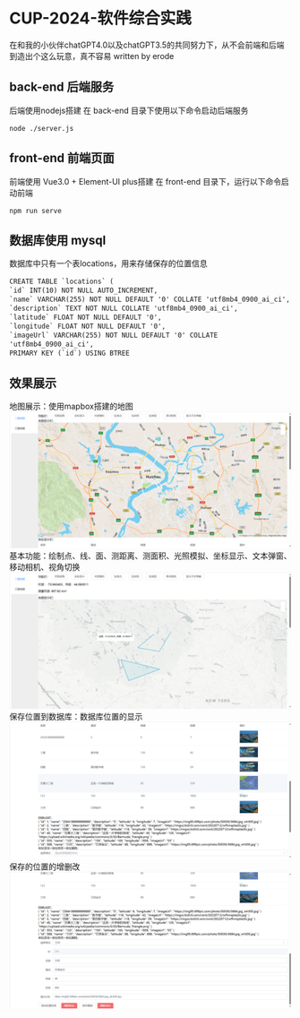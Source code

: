 
# CUP-2024-软件综合实践
在和我的小伙伴chatGPT4.0以及chatGPT3.5的共同努力下，从不会前端和后端到造出个这么玩意，真不容易
written by erode

## back-end  后端服务
后端使用nodejs搭建
在 back-end 目录下使用以下命令启动后端服务
```shell
node ./server.js
```

## front-end 前端页面
前端使用 Vue3.0 + Element-UI plus搭建 
在 front-end 目录下，运行以下命令启动前端
```shell
npm run serve
```

## 数据库使用 mysql
数据库中只有一个表locations，用来存储保存的位置信息
```mysql
CREATE TABLE `locations` (
`id` INT(10) NOT NULL AUTO_INCREMENT,
`name` VARCHAR(255) NOT NULL DEFAULT '0' COLLATE 'utf8mb4_0900_ai_ci',
`description` TEXT NOT NULL COLLATE 'utf8mb4_0900_ai_ci',
`latitude` FLOAT NOT NULL DEFAULT '0',
`longitude` FLOAT NOT NULL DEFAULT '0',
`imageUrl` VARCHAR(255) NOT NULL DEFAULT '0' COLLATE 'utf8mb4_0900_ai_ci',
PRIMARY KEY (`id`) USING BTREE
```
## 效果展示
地图展示：使用mapbox搭建的地图
![](./assets/img.png)
基本功能：绘制点、线、面、测距离、测面积、光照模拟、坐标显示、文本弹窗、移动相机、视角切换
![](./assets/img_1.png)
保存位置到数据库：数据库位置的显示
![](./assets/img_2.png)
保存的位置的增删改
![](./assets/img_3.png)
